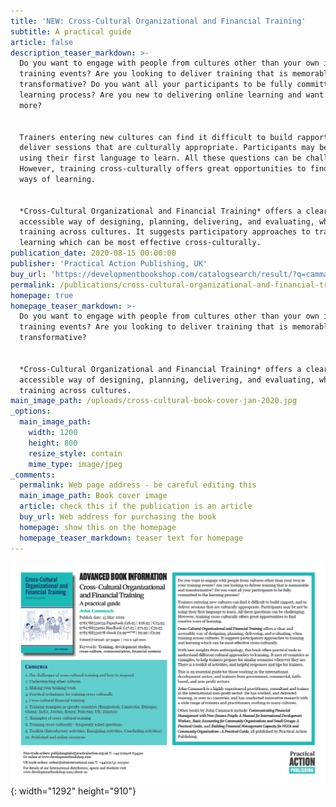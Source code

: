 ```yaml
---
title: 'NEW: Cross-Cultural Organizational and Financial Training'
subtitle: A practical guide
article: false
description_teaser_markdown: >-
  Do you want to engage with people from cultures other than your own in your
  training events? Are you looking to deliver training that is memorable and
  transformative? Do you want all your participants to be fully committed to the
  learning process? Are you new to delivering online learning and want to know
  more?


  Trainers entering new cultures can find it difficult to build rapport, and to
  deliver sessions that are culturally appropriate. Participants may be not be
  using their first language to learn. All these questions can be challenging.
  However, training cross-culturally offers great opportunities to find creative
  ways of learning.


  *Cross-Cultural Organizational and Financial Training* offers a clear and
  accessible way of designing, planning, delivering, and evaluating, when
  training across cultures. It suggests participatory approaches to training and
  learning which can be most effective cross-culturally.
publication_date: 2020-08-15 00:00:00
publisher: 'Practical Action Publishing, UK'
buy_url: 'https://developmentbookshop.com/catalogsearch/result/?q=cammack'
permalink: /publications/cross-cultural-organizational-and-financial-training/
homepage: true
homepage_teaser_markdown: >-
  Do you want to engage with people from cultures other than your own in your
  training events? Are you looking to deliver training that is memorable and
  transformative?


  *Cross-Cultural Organizational and Financial Training* offers a clear and
  accessible way of designing, planning, delivering, and evaluating, when
  training across cultures.
main_image_path: /uploads/cross-cultural-book-cover-jan-2020.jpg
_options:
  main_image_path:
    width: 1200
    height: 800
    resize_style: contain
    mime_type: image/jpeg
_comments:
  permalink: Web page address - be careful editing this
  main_image_path: Book cover image
  article: check this if the publication is an article
  buy_url: Web address for purchasing the book
  homepage: show this on the homepage
  homepage_teaser_markdown: teaser text for homepage
---
```


![](/uploads/cross-cultural-book-cover-jan-2020.png){: width="1292" height="910"}